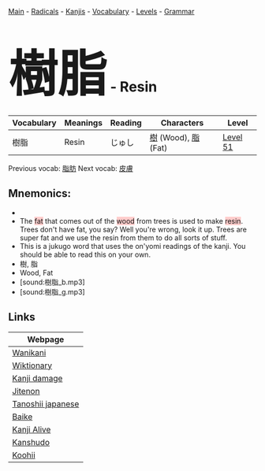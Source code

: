 <style> bigfont {font-size: 100px}</style>
[Main](../README.md) -
[Radicals](../radicals.md) -
[Kanjis](../kanjis.md) -
[Vocabulary](../vocabulary.md) -
[Levels](../levels.md) -
[Grammar](../grammar.md)
# <bigfont> 樹脂</bigfont> - Resin 

| Vocabulary | Meanings | Reading | Characters | Level |
| --- | --- | --- | --- | --- |
| 樹脂 | Resin | じゅし |  [樹](../kanjis/樹.md) (Wood), [脂](../kanjis/脂.md) (Fat) | [Level 51](../levels/wk_level51.md) |

Previous vocab: [脂肪](脂肪.md) Next vocab: [皮膚](皮膚.md) 

## Mnemonics:

* 
* The <span style="background-color:#ffcccb"> fat</span> that comes out of the <span style="background-color:#ffcccb"> wood</span> from trees is used to make <span style="background-color:#ffcccb"> resin</span>. Trees don't have fat, you say? Well you're wrong, look it up. Trees are super fat and we use the resin from them to do all sorts of stuff.
* This is a jukugo word that uses the on'yomi readings of the kanji. You should be able to read this on your own.
* 樹, 脂
* Wood, Fat
* [sound:樹脂_b.mp3]
* [sound:樹脂_g.mp3]


## Links 

| Webpage |
| --- |
| [Wanikani          ](https://www.wanikani.com/kanji/樹脂) |
| [Wiktionary        ](https://en.wiktionary.org/wiki/樹脂) |
| [Kanji damage      ](http://www.kanjidamage.com/kanji/search?utf8=✓&q=樹脂) |
| [Jitenon           ](https://jitenon.com/kanji/樹脂) |
| [Tanoshii japanese ](https://www.tanoshiijapanese.com/dictionary/kanji.cfm?k=樹脂) |
| [Baike             ](https://baike.baidu.com/item/樹脂) |
| [Kanji Alive       ](https://app.kanjialive.com/樹脂) |
| [Kanshudo          ](https://www.kanshudo.com/searchmn?q=樹脂) |
| [Koohii            ](https://kanji.koohii.com/study/kanji/樹脂) |
